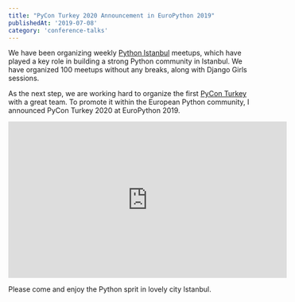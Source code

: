 ```yaml
---
title: "PyCon Turkey 2020 Announcement in EuroPython 2019"
publishedAt: '2019-07-08'
category: 'conference-talks'
---
```

We have been organizing weekly [Python Istanbul](https://www.meetup.com/python-istanbul/) meetups, which have played a key role in building a strong Python community in Istanbul. We have organized 100 meetups without any breaks, along with Django Girls sessions.

As the next step, we are working hard to organize the first [PyCon Turkey](https://tr.pycon.org) with a great team. To promote it within the European Python community, I announced PyCon Turkey 2020 at EuroPython 2019.

<iframe width="560" height="315" src="https://www.youtube.com/embed/MjWXy2QijMk?si=SVg5QPPPgX_FoV_e" title="YouTube video player" frameborder="0" allow="accelerometer; autoplay; clipboard-write; encrypted-media; gyroscope; picture-in-picture; web-share" referrerpolicy="strict-origin-when-cross-origin" allowfullscreen></iframe>

Please come and enjoy the Python sprit in lovely city Istanbul.
